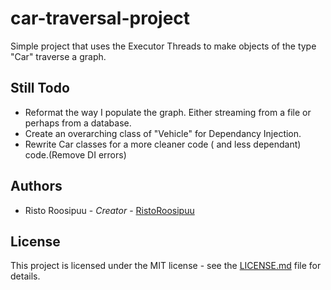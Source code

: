 # car-traversal-project

Simple project that uses the Executor Threads to make objects of the type "Car" traverse a graph.

## Still Todo

* Reformat the way I populate the graph. Either streaming from a file or perhaps from a database.
* Create an overarching class of "Vehicle" for Dependancy Injection. 
* Rewrite Car classes for a more cleaner code ( and less dependant) code.(Remove DI errors)

## Authors

* Risto Roosipuu - *Creator* - [RistoRoosipuu](https://github.com/RistoRoosipuu)

## License

This project is licensed under the MIT license - see the [LICENSE.md](LICENSE.md) file for details.
